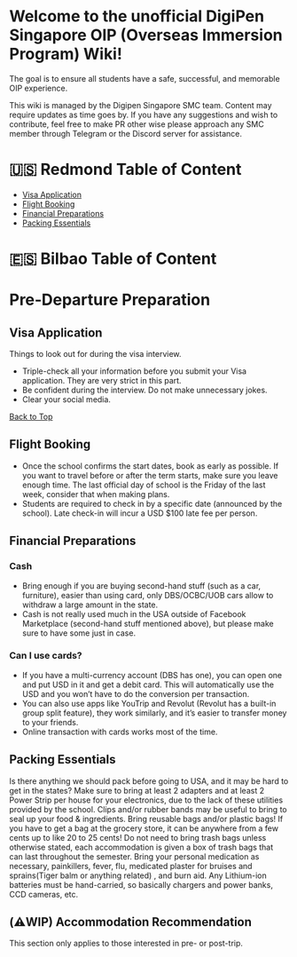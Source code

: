 # Welcome to the unofficial DigiPen Singapore OIP (Overseas Immersion Program) Wiki!
The goal is to ensure all students have a safe, successful, and memorable OIP experience.

This wiki is managed by the Digipen Singapore SMC team. Content may require updates as time goes by. If you have any suggestions and wish to contribute, feel free to make PR other wise please approach any SMC member through Telegram or the Discord server for assistance.

# 🇺🇸 Redmond Table of Content
- [Visa Application](#Visa-Application)
- [Flight Booking](#Flight-Booking)
- [Financial Preparations](#Financial-Preparations)
- [Packing Essentials](#Packing-Essentials)

# 🇪🇸 Bilbao Table of Content

# Pre‐Departure Preparation
## Visa Application
Things to look out for during the visa interview.
* Triple-check all your information before you submit your Visa application. They are very strict in this part.
* Be confident during the interview. Do not make unnecessary jokes.
* Clear your social media.
  
[Back to Top](#🇺🇸-Redmond-Table-of-Content)

## Flight Booking
* Once the school confirms the start dates, book as early as possible. If you want to travel before or after the term starts, make sure you leave enough time. The last official day of school is the Friday of the last week, consider that when making plans.
* Students are required to check in by a specific date (announced by the school). Late check-in will incur a USD $100 late fee per person.

## Financial Preparations
### Cash 
* Bring enough if you are buying second-hand stuff (such as a car, furniture), easier than using card, only DBS/OCBC/UOB cars allow to withdraw a large amount in the state.
* Cash is not really used much in the USA outside of Facebook Marketplace (second-hand stuff mentioned above), but please make sure to have some just in case. 
### Can I use cards? 
* If you have a multi-currency account (DBS has one), you can open one and put USD in it and get a debit card. This will automatically use the USD and you won’t have to do the conversion per transaction.
* You can also use apps like YouTrip and Revolut (Revolut has a built-in group split feature), they work similarly, and it’s easier to transfer money to your friends. 
* Online transaction with cards works most of the time.

## Packing Essentials
Is there anything we should pack before going to USA, and it may be hard to get in the states?
Make sure to bring at least 2 adapters and at least 2 Power Strip per house for your electronics, due to the lack of these utilities provided by the school.
Clips and/or rubber bands may be useful to bring to seal up your food & ingredients.
Bring reusable bags and/or plastic bags! If you have to get a bag at the grocery store, it can be anywhere from a few cents up to like 20 to 25 cents! Do not need to bring trash bags unless otherwise stated, each accommodation is given a box of trash bags that can last throughout the semester.
Bring your personal medication as necessary, painkillers, fever, flu, medicated plaster for bruises and sprains(Tiger balm or anything related) , and burn aid.
Any Lithium-ion batteries must be hand-carried, so basically chargers and power banks, CCD cameras, etc.

## (⚠️WIP) Accommodation Recommendation
This section only applies to those interested in pre- or post-trip.


